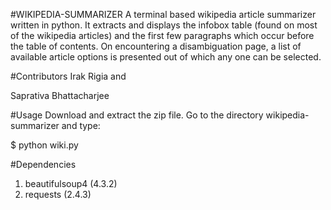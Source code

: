 #WIKIPEDIA-SUMMARIZER
A terminal based wikipedia article summarizer written in python. It extracts and displays the infobox table (found on most of the wikipedia articles) and the first few paragraphs which occur before the table of contents. On encountering a disambiguation page, a list of available article options is presented out of which any one can be selected. 

#Contributors
Irak Rigia and

Saprativa Bhattacharjee

#Usage
Download and extract the zip file. Go to the directory wikipedia-summarizer and type:

$ python wiki.py

#Dependencies
1. beautifulsoup4 (4.3.2)
2. requests (2.4.3)
